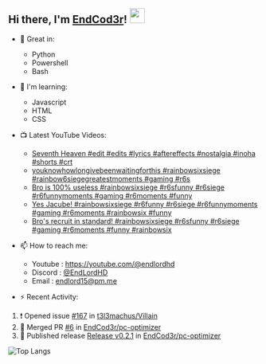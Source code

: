 ## Hi there, I'm [EndCod3r](https://youtube.com/@endlordhd)! <img src='https://github.com/EndCod3r/endlord15/blob/main/wave.gif?raw=true](https://github.com/Endlord15/endlord15/blob/38bca1b569f19b03a6cf246c35db5f7e2f331cc5/wave.gif' width=30>

- 🦾 Great in:
  - Python
  - Powershell
  - Bash

- 🌱 I'm learning:
  - Javascript
  - HTML
  - CSS

- 📺 Latest YouTube Videos:<!-- YOUTUBE:START -->
  - [Seventh Heaven #edit #edits #lyrics #aftereffects #nostalgia #inoha #shorts #crt](https://www.youtube.com/watch?v=y3Fcg-5ol64)
  - [youknowhowlongivebeenwaitingforthis  #rainbowsixsiege #rainbow6siegegreatestmoments #gaming #r6s](https://www.youtube.com/watch?v=0NxvAzNYuMg)
  - [Bro is 100% useless #rainbowsixsiege #r6sfunny #r6siege #r6funnymoments #gaming #r6moments #funny](https://www.youtube.com/watch?v=49p7VnfiTyE)
  - [Yes Jacube! #rainbowsixsiege #r6funny #r6siege #r6funnymoments #gaming #r6moments #rainbowsix #funny](https://www.youtube.com/watch?v=D_01Dcb6YBU)
  - [Bro&#39;s recruit in standard! #rainbowsixsiege #r6sfunny #r6siege #gaming #r6moments #funny #rainbowsix](https://www.youtube.com/watch?v=WqznMkAEBgY)<!-- YOUTUBE:END -->


- 📫 How to reach me:
  - Youtube : <https://youtube.com/@endlordhd>
  - Discord : [@EndLordHD](https://discord.com/users/725204289022066688)
  - Email : endlord15@pm.me

 - ⚡️ Recent Activity:
<!--START_SECTION:activity-->
1. ❗ Opened issue [#167](https://github.com/t3l3machus/Villain/issues/167) in [t3l3machus/Villain](https://github.com/t3l3machus/Villain)
2. 🎉 Merged PR [#6](https://github.com/EndCod3r/pc-optimizer/pull/6) in [EndCod3r/pc-optimizer](https://github.com/EndCod3r/pc-optimizer)
3. 🚀 Published release [Release v0.2.1](https://github.com/EndCod3r/pc-optimizer/releases/tag/v0.2.1) in [EndCod3r/pc-optimizer](https://github.com/EndCod3r/pc-optimizer)
<!--END_SECTION:activity-->

  ![Top Langs](https://github-readme-stats-endlord15.vercel.app/api/top-langs/?username=endcod3r&layout=compact&theme=transparent)
